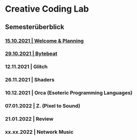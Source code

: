 # Creative Coding Lab

## Semesterüberblick

### [15.10.2021 | Welcome & Planning](00_intro)

### [29.10.2021 | Bytebeat](01_bytebeat)

### 12.11.2021 | Glitch

### 26.11.2021 | Shaders

### 10.12.2021 | Orca (Esoteric Programming Languages)

### 07.01.2022 | Z. (Pixel to Sound)

### 21.01.2022 | Review

### xx.xx.2022 | Network Music